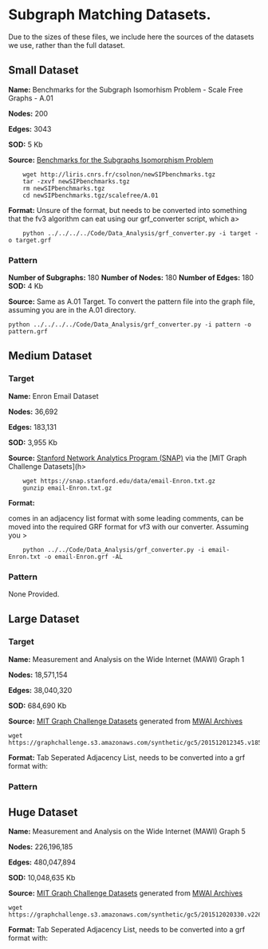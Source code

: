 # Subgraph Matching  Datasets. 

Due to the sizes of these files, we include here the sources of the datasets we use, rather than the full dataset. 

## Small Dataset

**Name:** Benchmarks for the Subgraph Isomorhism Problem - Scale Free Graphs - A.01

**Nodes:** 200

**Edges:** 3043

**SOD:** 5 Kb

**Source:** [Benchmarks for the Subgraphs Isomorphism Problem](https://perso.liris.cnrs.fr/christine.solnon/SIP.html)

        wget http://liris.cnrs.fr/csolnon/newSIPbenchmarks.tgz
        tar -zxvf newSIPbenchmarks.tgz
        rm newSIPbenchmarks.tgz
        cd newSIPbenchmarks.tgz/scalefree/A.01
        

**Format:** Unsure of the format, but needs to be converted into something that the fv3 algorithm can eat using our grf_converter script, which a>

        python ../../../../Code/Data_Analysis/grf_converter.py -i target -o target.grf

### Pattern

**Number of Subgraphs:** 180
**Number of Nodes:** 180
**Number of Edges:** 180
**SOD:** 4 Kb

**Source:** Same as A.01 Target. To convert the pattern file into the graph file, assuming you are in the A.01 directory.

	python ../../../../Code/Data_Analysis/grf_converter.py -i pattern -o pattern.grf



## Medium Dataset

### Target

**Name:** Enron Email Dataset

**Nodes:** 36,692 

**Edges:** 183,131

**SOD:** 3,955 Kb

**Source:** [Stanford Network Analytics Program (SNAP)](https://snap.stanford.edu/data/email-Enron.html) via the [MIT Graph Challenge Datasets](h>

        wget https://snap.stanford.edu/data/email-Enron.txt.gz
        gunzip email-Enron.txt.gz
        
**Format:** 

comes in an adjacency list format with some leading comments, can be moved into the required GRF format for vf3 with our converter. Assuming you >

        python ../../Code/Data_Analysis/grf_converter.py -i email-Enron.txt -o email-Enron.grf -AL

### Pattern

None Provided.

## Large Dataset

### Target 
**Name:** Measurement and Analysis on the Wide Internet (MAWI) Graph 1

**Nodes:** 18,571,154

**Edges:** 38,040,320

**SOD:** 684,690 Kb

**Source:** [MIT Graph Challenge Datasets](https://graphchallenge.mit.edu/data-sets) generated from [MWAI Archives](http://mawi.wide.ad.jp/mawi/)


	wget https://graphchallenge.s3.amazonaws.com/synthetic/gc5/201512012345.v18571154_e38040320.tsv
	

**Format:** Tab Seperated Adjacency List, needs to be converted into a grf format with: 

	 

### Pattern

## Huge Dataset

**Name:** Measurement and Analysis on the Wide Internet (MAWI) Graph 5

**Nodes:** 226,196,185

**Edges:** 480,047,894

**SOD:** 10,048,635 Kb

**Source:** [MIT Graph Challenge Datasets](https://graphchallenge.mit.edu/data-sets) generated from [MWAI Archives](http://mawi.wide.ad.jp/mawi/)

	wget https://graphchallenge.s3.amazonaws.com/synthetic/gc5/201512020330.v226196185_e480047894.tsv

**Format:** Tab Seperated Adjacency List, needs to be converted into a grf format with: 

        
